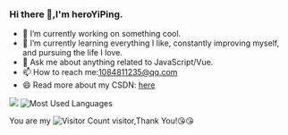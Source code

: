 ### Hi there 👋,I'm heroYiPing.

- 🔭 I’m currently working on something cool.
- 🌱 I’m currently learning everything I like, constantly improving myself, and pursuing the life I love.
- 💬 Ask me about anything related to JavaScript/Vue.
- 📫 How to reach me:1084811235@qq.com
- 😄 Read more about my CSDN: [here](https://blog.csdn.net/hero010605?type=blog)

![](https://github-readme-stats.vercel.app/api?username=heroYiPing&show_icons=true&theme=transparent)
![Most Used Languages](https://github-readme-stats.vercel.app/api/top-langs/?username=heroYiPing&theme=dark&layout=compact)

You are my ![Visitor Count](https://profile-counter.glitch.me/liyihero/count.svg) visitor,Thank You!:kissing_heart::kissing_heart:
<!-- ![](https://img.shields.io/badge/Java-ED8B00?style=for-the-badge&logo=openjdk&logoColor=white)![](https://img.shields.io/badge/Python-3776AB?style=for-the-badge&logo=python&logoColor=white) -->

